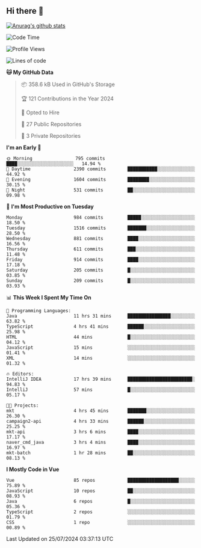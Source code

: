 ## Hi there 👋

[![Anurag's github stats](https://github-readme-stats.vercel.app/api?username=Songwonseok)](https://github.com/anuraghazra/github-readme-stats)



<!--START_SECTION:waka-->
![Code Time](http://img.shields.io/badge/Code%20Time-2%2C944%20hrs%2035%20mins-blue)

![Profile Views](http://img.shields.io/badge/Profile%20Views-0-blue)

![Lines of code](https://img.shields.io/badge/From%20Hello%20World%20I%27ve%20Written-34.8%20million%20lines%20of%20code-blue)

**🐱 My GitHub Data** 

> 📦 358.6 kB Used in GitHub's Storage 
 > 
> 🏆 121 Contributions in the Year 2024
 > 
> 💼 Opted to Hire
 > 
> 📜 27 Public Repositories 
 > 
> 🔑 3 Private Repositories 
 > 
**I'm an Early 🐤** 

```text
🌞 Morning                795 commits         ████░░░░░░░░░░░░░░░░░░░░░   14.94 % 
🌆 Daytime                2390 commits        ███████████░░░░░░░░░░░░░░   44.92 % 
🌃 Evening                1604 commits        ████████░░░░░░░░░░░░░░░░░   30.15 % 
🌙 Night                  531 commits         ██░░░░░░░░░░░░░░░░░░░░░░░   09.98 % 
```
📅 **I'm Most Productive on Tuesday** 

```text
Monday                   984 commits         █████░░░░░░░░░░░░░░░░░░░░   18.50 % 
Tuesday                  1516 commits        ███████░░░░░░░░░░░░░░░░░░   28.50 % 
Wednesday                881 commits         ████░░░░░░░░░░░░░░░░░░░░░   16.56 % 
Thursday                 611 commits         ███░░░░░░░░░░░░░░░░░░░░░░   11.48 % 
Friday                   914 commits         ████░░░░░░░░░░░░░░░░░░░░░   17.18 % 
Saturday                 205 commits         █░░░░░░░░░░░░░░░░░░░░░░░░   03.85 % 
Sunday                   209 commits         █░░░░░░░░░░░░░░░░░░░░░░░░   03.93 % 
```


📊 **This Week I Spent My Time On** 

```text
💬 Programming Languages: 
Java                     11 hrs 31 mins      ████████████████░░░░░░░░░   63.82 % 
TypeScript               4 hrs 41 mins       ██████░░░░░░░░░░░░░░░░░░░   25.98 % 
HTML                     44 mins             █░░░░░░░░░░░░░░░░░░░░░░░░   04.12 % 
JavaScript               15 mins             ░░░░░░░░░░░░░░░░░░░░░░░░░   01.41 % 
XML                      14 mins             ░░░░░░░░░░░░░░░░░░░░░░░░░   01.32 % 

🔥 Editors: 
IntelliJ IDEA            17 hrs 39 mins      ████████████████████████░   94.83 % 
IntelliJ                 57 mins             █░░░░░░░░░░░░░░░░░░░░░░░░   05.17 % 

🐱‍💻 Projects: 
mkt                      4 hrs 45 mins       ███████░░░░░░░░░░░░░░░░░░   26.30 % 
campaign2-api            4 hrs 33 mins       ██████░░░░░░░░░░░░░░░░░░░   25.25 % 
mkt-api                  3 hrs 6 mins        ████░░░░░░░░░░░░░░░░░░░░░   17.17 % 
naver_cmd_java           3 hrs 4 mins        ████░░░░░░░░░░░░░░░░░░░░░   16.97 % 
mkt-batch                1 hr 28 mins        ██░░░░░░░░░░░░░░░░░░░░░░░   08.13 % 
```

**I Mostly Code in Vue** 

```text
Vue                      85 repos            ███████████████████░░░░░░   75.89 % 
JavaScript               10 repos            ██░░░░░░░░░░░░░░░░░░░░░░░   08.93 % 
Java                     6 repos             █░░░░░░░░░░░░░░░░░░░░░░░░   05.36 % 
TypeScript               2 repos             ░░░░░░░░░░░░░░░░░░░░░░░░░   01.79 % 
CSS                      1 repo              ░░░░░░░░░░░░░░░░░░░░░░░░░   00.89 % 
```




 Last Updated on 25/07/2024 03:37:13 UTC
<!--END_SECTION:waka-->
